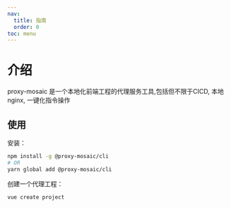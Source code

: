 ```yaml
---
nav:
  title: 指南
  order: 0
toc: menu
---
```


# 介绍

proxy-mosaic 是一个本地化前端工程的代理服务工具,包括但不限于CICD, 本地nginx, 一键化指令操作



## 使用

安装：

```bash
npm install -g @proxy-mosaic/cli
# OR
yarn global add @proxy-mosaic/cli
```

创建一个代理工程：

```bash
vue create project
```